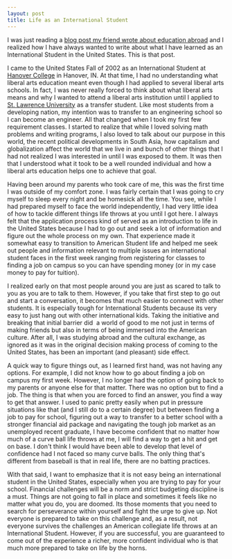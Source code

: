 ```yaml
---
layout: post
title: Life as an International Student
---
```


I was just reading a [blog post my friend wrote about education abroad](http://americanepali.wordpress.com/2009/11/09/education-abroad/) and I realized how I have always wanted to write about what I have learned as an International Student in the United States. This is that post.

I came to the United States Fall of 2002 as an International Student at [Hanover College](http://www.hanover.edu) in Hanover, IN. At that time, I had no understanding what liberal arts education meant even though I had applied to several liberal arts schools. In fact, I was never really forced to think about what liberal arts means and why I wanted to attend a liberal arts institution until I applied to [St. Lawrence University](http://www.stlawu.edu/) as a transfer student. Like most students from a developing nation, my intention was to transfer to an engineering school so I can become an engineer. All that changed when I took my first few requirement classes. I started to realize that while I loved solving math problems and writing programs, I also loved to talk about our purpose in this world, the recent political developments in South Asia, how capitalism and globalization affect the world that we live in and bunch of other things that I had not realized I was interested in until I was exposed to them. It was then that I understood what it took to be a well rounded individual and how a liberal arts education helps one to achieve that goal.

Having been around my parents who took care of me, this was the first time I was outside of my comfort zone. I was fairly certain that I was going to cry myself to sleep every night and be homesick all the time. You see, while I had prepared myself to face the world independently, I had very little idea of how to tackle different things life throws at you until I got here. I always felt that the application process kind of served as an introduction to life in the United States because I had to go out and seek a lot of information and figure out the whole process on my own. That experience made it somewhat easy to transition to American Student life and helped me seek out people and information relevant to multiple issues an international student faces in the first week ranging from registering for classes to finding a job on campus so you can have spending money (or in my case money to pay for tuition).

I realized early on that most people around you are just as scared to talk to you as you are to talk to them. However, if you take that first step to go out and start a conversation, it becomes that much easier to connect with other students. It is especially tough for International Students because its very easy to just hang out with other international kids. Taking the initiative and breaking that initial barrier did  a world of good to me not just in terms of making friends but also in terms of being immersed into the American culture. After all, I was studying abroad and the cultural exchange, as ignored as it was in the original decision making process of coming to the United States, has been an important (and pleasant) side effect.

A quick way to figure things out, as I learned first hand, was not having any options. For example, I did not know how to go about finding a job on campus my first week. However, I no longer had the option of going back to my parents or anyone else for that matter. There was no option but to find a job. The thing is that when you are forced to find an answer, you find a way to get that answer. I used to panic pretty easily when put in pressure situations like that (and I still do to a certain degree) but between finding a job to pay for school, figuring out a way to transfer to a better school with a stronger financial aid package and navigating the tough job market as an unemployed recent graduate, I have become confident that no matter how much of a curve ball life throws at me, I will find a way to get a hit and get on base. I don't think I would have been able to develop that level of confidence had I not faced so many curve balls. The only thing that's different from baseball is that in real life, there are no batting practices.

With that said, I want to emphasize that it is not easy being an international student in the United States, especially when you are trying to pay for your school. Financial challenges will be a norm and strict budgeting discipline is a must. Things are not going to fall in place and sometimes it feels like no matter what you do, you are doomed. Its those moments that you need to search for perseverance within yourself and fight the urge to give up. Not everyone is prepared to take on this challenge and, as a result, not everyone survives the challenges an American collegiate life throws at an International Student. However, if you are successful, you are guaranteed to come out of the experience a richer, more confident individual who is that much more prepared to take on life by the horns.
